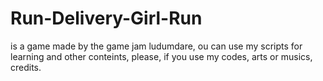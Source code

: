 # Run-Delivery-Girl-Run 
is a game made by the game jam ludumdare, ou can use my scripts for learning and other conteints, please, if you use my codes, arts or musics, credits.
